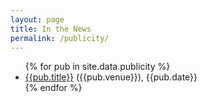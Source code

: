 ```yaml
---
layout: page
title: In the News
permalink: /publicity/
---
```


<ul>
<div class="trigger">
      {% for pub in site.data.publicity %}
        <li>  <a href="{{ pub.url }}">{{pub.title}}</a> ({{pub.venue}}), {{pub.date}} </li>
      {% endfor %}
</div>
</ul>
